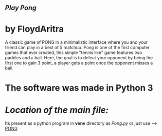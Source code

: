 *__Play Pong__* 
---

**by FloydAritra**
===

A classic game of PONG in a minimalistic interface where you and your friend can play in a best of 5 matchup.
Pong is one of the first computer games that ever created, this simple "tennis like" game features two paddles and a ball.
Here, the goal is to defeat your opponent by being the first one to gain 3 point, a player gets a point once the opponent misses a ball.

**The software was made in Python 3**
===

*Location of the main file:*
===
Its present as a python program in **venv** directory as *Pong.py*
or just use --> [PONG](https://github.com/Floydaritra/PlayPong/blob/master/venv/Pong.py)
